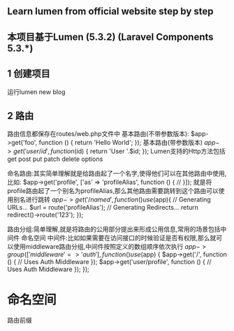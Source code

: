 ## Learn lumen from official website step by step
## 本项目基于Lumen (5.3.2) (Laravel Components 5.3.*)

## 1 创建项目
运行lumen new blog

## 2 路由
路由信息都保存在routes/web.php文件中
基本路由(不带参数版本):
$app->get('foo', function () {
    return 'Hello World';
});
基本路由(带参数版本)
$app->get('user/{id}', function ($id) {
    return 'User '.$id;
});
Lumen支持的Http方法包括get post put patch delete options

命名路由:其实简单理解就是给路由起了一个名字,使得他们可以在其他路由中使用,比如:
$app->get('profile', ['as' => 'profileAlias', function () {
    //
}]);
就是将profile路由起了一个别名为profileAlias,那么其他路由需要跳转到这个路由可以使用别名进行跳转
$app->get('/named',function () use ($app){
    // Generating URLs...
    $url = route('profileAlias');
    // Generating Redirects...
    return redirect()->route('123');
});

路由分组:简单理解,就是将路由的公用部分提出来形成公用信息,常用的场景包括中间件 命名空间 
中间件:比如如果需要在访问接口的时候验证是否有权限,那么就可以使用middleware路由分组,中间件按照定义的数组顺序依次执行
$app->group(['middleware' => 'auth'], function () use ($app) {
    $app->get('/', function ()    {
        // Uses Auth Middleware
    });
    $app->get('user/profile', function () {
        // Uses Auth Middleware
    });
});

命名空间
==

路由前缀

